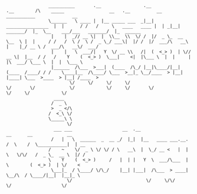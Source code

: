 





					__________       .__                .__                    .__        /\    _____                 __   .__          __    ___________              __          
					\______   \ ____ |  |__ _____ ___  _|__| ________________  |  |      / /   /     \   ____   ____ |  | _|__| _______/  |_  \__    ___/___   _______/  |_  ______
					 |    |  _// __ \|  |  \\__  \\  \/ /  |/  _ \_  __ \__  \ |  |     / /   /  \ /  \ /  _ \_/ ___\|  |/ /  |/  ___/\   __\   |    |_/ __ \ /  ___/\   __\/  ___/
					 |    |   \  ___/|   Y  \/ __ \\   /|  (  <_> )  | \// __ \|  |__  / /   /    Y    (  <_> )  \___|    <|  |\___ \  |  |     |    |\  ___/ \___ \  |  |  \___ \ 
					 |______  /\___  >___|  (____  /\_/ |__|\____/|__|  (____  /____/ / /    \____|__  /\____/ \___  >__|_ \__/____  > |__|     |____| \___  >____  > |__| /____  >
							\/     \/     \/     \/                          \/       \/             \/            \/     \/       \/                      \/     \/            \/ 
					  ____                                                                                                                                                         
					 /  _ \                                                                                                                                                        
					 >  _ </\                                                                                                                                                      
					/  <_\ \/                                                                                                                                                      
					\_____\ \                                                                                                                                                      
						   \/                                                                                                                                                      
					  ___ ___                   __  .__                    __      __             __                                                                               
					 /   |   \  ______  _  __ _/  |_|  |__   ____ ___.__. /  \    /  \___________|  | __                                                                           
					/    ~    \/  _ \ \/ \/ / \   __\  |  \_/ __ <   |  | \   \/\/   /  _ \_  __ \  |/ /                                                                           
					\    Y    (  <_> )     /   |  | |   Y  \  ___/\___  |  \        (  <_> )  | \/    <                                                                          
					 \___|_  / \____/ \/\_/    |__| |___|  /\___  > ____|   \__/\  / \____/|__|  |__|_ \
						   \/                            \/     \/\/             \/                   \/
